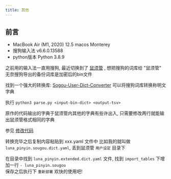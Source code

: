```yaml
---
title: 其他
---
```


## 前言

- MacBook Air (M1, 2020) 12.5 macos Monterey
- 搜狗输入法 v6.6.0.13588
- python版本 Python 3.8.9


之前用的输入法一直用搜狗, 最近切换到了 [鼠须管](https://github.com/rime/squirrel) , 想把搜狗的词库给 "鼠须管" 
无奈搜狗导出的备份词库是加密后的bin文件

找到一个强大的转换库:  [Sogou-User-Dict-Converter](https://github.com/h4x3rotab/Sogou-User-Dict-Converter) 可以将搜狗词库转换称明文字典

执行 ``` python3 parse.py <input-bin-dict> <output-tsv> ```

原作的代码输出的字典于鼠须管内其他的字典有些许出入, 只需要修改两行就能输出鼠须管格式相同的字典

参见 [修改代码](https://github.com/wangz-code/Sogou-User-Dict-Converter/commit/aee2f17f98f183840fb21d45ade85d9638c3937f)

转换完毕之后复制内容粘贴到 xxx.yaml 文件中 比如我的就叫做 `luna_pinyin.sougou.dict.yaml`, 丢到鼠须管 `用户设定` 目录下

在目录中找到 `luna_pinyin.extended.dict.yaml` 文件, 找到 `import_tables` 下增加一行 `- luna_pinyin.sougou`  
保存之后执行下 `重新部署` 欢快的使用吧! 



